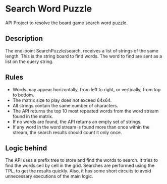 # Search Word Puzzle

API Project to resolve the board game search word puzzle.

## Description

The end-point SearchPuzzle/search, receives a list of strings of the same length. This is the
string board to find words. The word to find are sent as a list on the query string.

## Rules

* Words may appear horizontally, from left to right, or vertically, from top to bottom.
* The matrix size to play does not exceed 64x64.
* All strings contain the same number of characters.
* The API returns the top 10 most repeated words from the word stream found in the matrix.
* If no words are found, the API returns an empty set of strings.
* If any word in the word stream is found more than once within the stream, the search results should count it only once.

## Logic behind

The API uses a prefix tree to store and find the words to search. It tries to find the words cell by cell in the grid.
Searches are performed using the TPL, to get the results quickly. Also, it has some short circuits to avoid unnecessary
executions of the main logic.